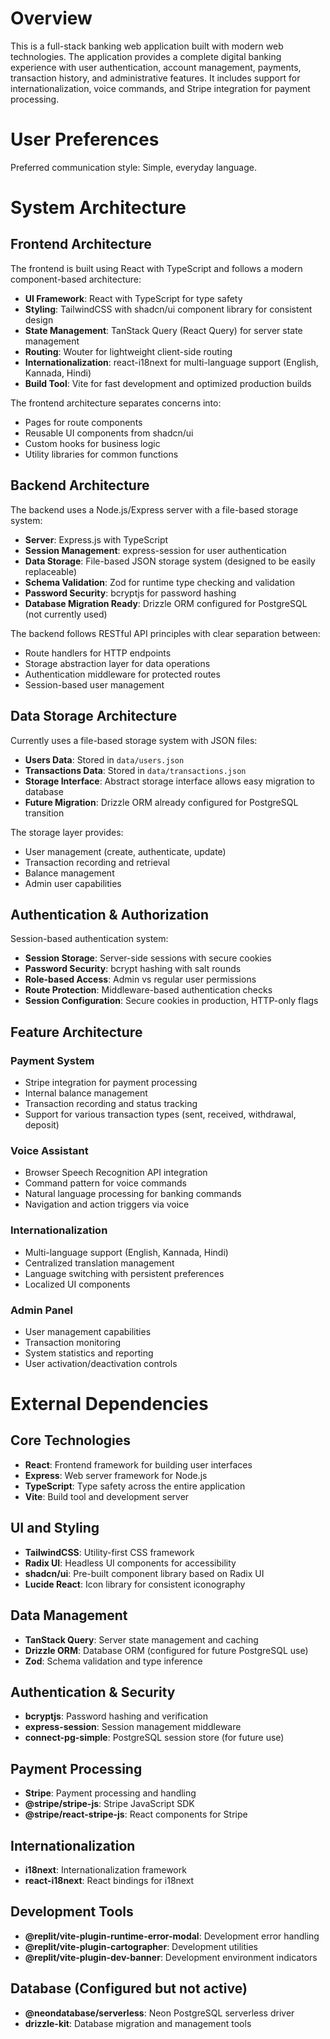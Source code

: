 # Overview

This is a full-stack banking web application built with modern web technologies. The application provides a complete digital banking experience with user authentication, account management, payments, transaction history, and administrative features. It includes support for internationalization, voice commands, and Stripe integration for payment processing.

# User Preferences

Preferred communication style: Simple, everyday language.

# System Architecture

## Frontend Architecture

The frontend is built using React with TypeScript and follows a modern component-based architecture:

- **UI Framework**: React with TypeScript for type safety
- **Styling**: TailwindCSS with shadcn/ui component library for consistent design
- **State Management**: TanStack Query (React Query) for server state management
- **Routing**: Wouter for lightweight client-side routing
- **Internationalization**: react-i18next for multi-language support (English, Kannada, Hindi)
- **Build Tool**: Vite for fast development and optimized production builds

The frontend architecture separates concerns into:
- Pages for route components
- Reusable UI components from shadcn/ui
- Custom hooks for business logic
- Utility libraries for common functions

## Backend Architecture

The backend uses a Node.js/Express server with a file-based storage system:

- **Server**: Express.js with TypeScript
- **Session Management**: express-session for user authentication
- **Data Storage**: File-based JSON storage system (designed to be easily replaceable)
- **Schema Validation**: Zod for runtime type checking and validation
- **Password Security**: bcryptjs for password hashing
- **Database Migration Ready**: Drizzle ORM configured for PostgreSQL (not currently used)

The backend follows RESTful API principles with clear separation between:
- Route handlers for HTTP endpoints
- Storage abstraction layer for data operations
- Authentication middleware for protected routes
- Session-based user management

## Data Storage Architecture

Currently uses a file-based storage system with JSON files:

- **Users Data**: Stored in `data/users.json`
- **Transactions Data**: Stored in `data/transactions.json`
- **Storage Interface**: Abstract storage interface allows easy migration to database
- **Future Migration**: Drizzle ORM already configured for PostgreSQL transition

The storage layer provides:
- User management (create, authenticate, update)
- Transaction recording and retrieval
- Balance management
- Admin user capabilities

## Authentication & Authorization

Session-based authentication system:

- **Session Storage**: Server-side sessions with secure cookies
- **Password Security**: bcrypt hashing with salt rounds
- **Role-based Access**: Admin vs regular user permissions
- **Route Protection**: Middleware-based authentication checks
- **Session Configuration**: Secure cookies in production, HTTP-only flags

## Feature Architecture

### Payment System
- Stripe integration for payment processing
- Internal balance management
- Transaction recording and status tracking
- Support for various transaction types (sent, received, withdrawal, deposit)

### Voice Assistant
- Browser Speech Recognition API integration
- Command pattern for voice commands
- Natural language processing for banking commands
- Navigation and action triggers via voice

### Internationalization
- Multi-language support (English, Kannada, Hindi)
- Centralized translation management
- Language switching with persistent preferences
- Localized UI components

### Admin Panel
- User management capabilities
- Transaction monitoring
- System statistics and reporting
- User activation/deactivation controls

# External Dependencies

## Core Technologies
- **React**: Frontend framework for building user interfaces
- **Express**: Web server framework for Node.js
- **TypeScript**: Type safety across the entire application
- **Vite**: Build tool and development server

## UI and Styling
- **TailwindCSS**: Utility-first CSS framework
- **Radix UI**: Headless UI components for accessibility
- **shadcn/ui**: Pre-built component library based on Radix UI
- **Lucide React**: Icon library for consistent iconography

## Data Management
- **TanStack Query**: Server state management and caching
- **Drizzle ORM**: Database ORM (configured for future PostgreSQL use)
- **Zod**: Schema validation and type inference

## Authentication & Security
- **bcryptjs**: Password hashing and verification
- **express-session**: Session management middleware
- **connect-pg-simple**: PostgreSQL session store (for future use)

## Payment Processing
- **Stripe**: Payment processing and handling
- **@stripe/stripe-js**: Stripe JavaScript SDK
- **@stripe/react-stripe-js**: React components for Stripe

## Internationalization
- **i18next**: Internationalization framework
- **react-i18next**: React bindings for i18next

## Development Tools
- **@replit/vite-plugin-runtime-error-modal**: Development error handling
- **@replit/vite-plugin-cartographer**: Development utilities
- **@replit/vite-plugin-dev-banner**: Development environment indicators

## Database (Configured but not active)
- **@neondatabase/serverless**: Neon PostgreSQL serverless driver
- **drizzle-kit**: Database migration and management tools